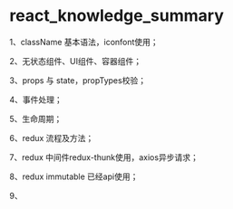 # react_knowledge_summary
1、className 基本语法，iconfont使用；

2、无状态组件、UI组件、容器组件；

3、props 与 state，propTypes校验；

4、事件处理；

5、生命周期；

6、redux 流程及方法；

7、redux 中间件redux-thunk使用，axios异步请求；

8、redux immutable 已经api使用；

9、
